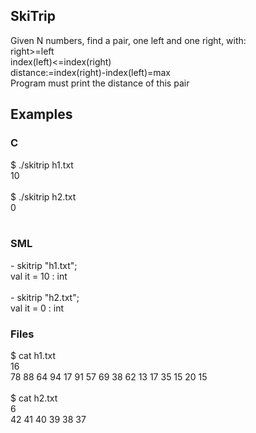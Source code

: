 ## SkiTrip

Given N numbers, find a pair, one left and one right, with:<br />
right>=left <br />
index(left)<=index(right)<br />
distance:=index(right)-index(left)=max<br />
Program must print the distance of this pair<br />
## Examples

### C
$ ./skitrip h1.txt<br />
10 <br />
<br />
$ ./skitrip h2.txt <br />
0<br />
<br />

### SML
\- skitrip "h1.txt";<br />
val it = 10 : int<br />
<br />
\- skitrip "h2.txt";<br />
 val it = 0 : int<br />

### Files
$ cat h1.txt<br />
16<br />
78 88 64 94 17 91 57 69 38 62 13 17 35 15 20 15<br />
<br />
$ cat h2.txt<br />
6<br />
42 41 40 39 38 37<br />
